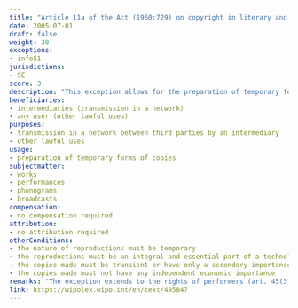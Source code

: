 ```yaml
---
title: "Article 11a of the Act (1960:729) on copyright in literary and artistic works"
date: 2005-07-01
draft: false
weight: 30
exceptions:
- info51
jurisdictions:
- SE
score: 3
description: "This exception allows for the preparation of temporary forms of copies of works, if the preparation of the copies constitutes an integral and essential part of a technological process and if the copies are transient or have only a secondary importance in that process. The sole purpose of the preparation must be to enable (1) a transmission in a network between third parties by an intermediary, or (2) a lawful use, that is, a use that occurs with the consent of the author or his successor in title, or another use which is not prohibited under the law. The copies must not have any independent economic importance. The provision expressly states, that it does not confer a right to prepare copies of literary works in the form of computer programs or compilations." 
beneficiaries:
- intermediaries (transmission in a network)
- any user (other lawful uses)
purposes: 
- transmission in a network between third parties by an intermediary
- other lawful uses
usage:
- preparation of temporary forms of copies
subjectmatter:
- works
- performances
- phonograms
- broadcasts
compensation:
- no compensation required
attribution: 
- no attribution required
otherConditions: 
- the nature of reproductions must be temporary
- the reproductions must be an integral and essential part of a technological process
- the copies made must be transient or have only a secondary importance in the process
- the copies made must not have any independent economic importance
remarks: "The exception extends to the rights of performers (art. 45(3) of the Law), phonograms producers (art. 46(3) of the Law) and broadcasting organisations (art. 48(3) of the Law)."
link: https://wipolex.wipo.int/en/text/495847
---
```

